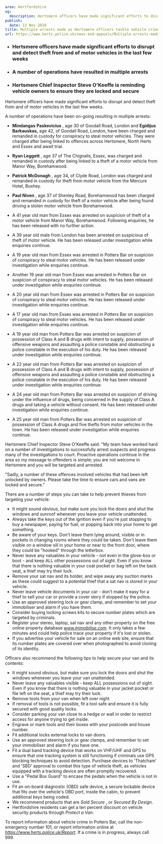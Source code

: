 ```yaml
area: Hertfordshire
og:
  description: Hertsmere officers have made significant efforts to disrupt and detect theft from and of motor vehicles in the last few weeks.
publish:
  date: 13 Nov 2018
title: Multiple arrests made as Hertsmere officers tackle vehicle crime
url: https://www.herts.police.uk/news-and-appeals/Multiple-arrests-made-as-Hertsmere-officers-tackle-vehicle-crime-2075MD
```

* ### Hertsmere officers have made significant efforts to disrupt and detect theft from and of motor vehicles in the last few weeks

 * ### A number of operations have resulted in multiple arrests

 * ### Hertsmere Chief Inspector Steve O'Keeffe is reminding vehicle owners to ensure they are locked and secure

Hertsmere officers have made significant efforts to disrupt and detect theft from and of motor vehicles in the last few weeks.

A number of operations have been on-going resulting in multiple arrests:

 * **Mindangas** **Paskevicius** , age 30 of Goodall Road, London and **Egidijus Barkauskas,** age 42, of Goodall Road, London, have been charged and remanded in custody for conspiracy to steal motor vehicles. They were charged after being linked to offences across Hertsmere, North Herts and Essex and await trial.
 * **Ryan Leggett** , age 37 of The Chignalls, Essex, was charged and remanded in custody after being linked to a theft of a motor vehicle from Manor Way, Borehamwood.
 * **Patrick McDonagh** , age 34, of Clyde Road, London was charged and remanded in custody for theft from motor vehicle from the Mercure Hotel, Bushey.
 * **Paul Niven** , age 37 of Shenley Road, Borehamwood has been charged and remanded in custody for theft of a motor vehicle after being found driving a stolen motor vehicle from Borehamwood.
 * A 41 year old man from Essex was arrested on suspicion of theft of a motor vehicle from Manor Way, Borehamwood. Following enquiries, he has been released with no further action.
 * A 39 year old male from London has been arrested on suspicious of theft of motor vehicle. He has been released under investigation while enquiries continue.
 * A 19 year old man from Essex was arrested in Potters Bar on suspicion of conspiracy to steal motor vehicles. He has been released under investigation while enquiries continue.
 * Another 19 year old man from Essex was arrested in Potters Bar on suspicion of conspiracy to steal motor vehicles. He has been released under investigation while enquiries continue.
 * A 20 year old man from Essex was arrested in Potters Bar on suspicion of conspiracy to steal motor vehicles. He has been released under investigation while enquiries continue.

 * A 17 year old man from Essex was arrested in Potters Bar on suspicion of conspiracy to steal motor vehicles. He has been released under investigation while enquiries continue.
 * A 19 year old man from Potters Bar was arrested on suspicion of possession of Class A and B drugs with intent to supply, possession of offensive weapons and assaulting a police constable and obstructing a police constable in the execution of his duty. He has been released under investigation while enquiries continue.
 * A 22 year old man from Potters Bar was arrested on suspicion of possession of Class A and B drugs with intent to supply, possession of offensive weapons and assaulting a police constable and obstructing a police constable in the execution of his duty. He has been released under investigation while enquiries continue.

 * A 24 year old man from Potters Bar was arrested on suspicion of driving under the influence of drugs, being concerned in the supply of Class A drugs and taking a vehicle without consent. He has been released under investigation while enquiries continue.
 * A 25 year old man from Potters Bar was arrested on suspicion of possession of Class A drugs and five thefts from motor vehicles in the town. He has been released under investigation while enquiries continue.

Hertsmere Chief Inspector Steve O'Keeffe said: "My team have worked hard on a number of investigations to successfully arrest suspects and progress many of the investigations to court. Proactive operations continue in the area so my message to offenders is simple; you are not welcome in Hertsmere and you will be targeted and arrested.

"Sadly, a number of these offences involved vehicles that had been left unlocked by owners. Please take the time to ensure cars and vans are locked and secure."

There are a number of steps you can take to help prevent thieves from targeting your vehicle:

 * It might sound obvious, but make sure you lock the doors and shut the windows and sunroof whenever you leave your vehicle unattended.
 * Always take the keys out of the ignition even if you're just stopping to buy a newspaper, paying for fuel, or popping back into your home to get something.
 * Be aware of your keys. Don't leave them lying around, visible or in pockets in changing rooms where they could be taken. Don't leave them visible on a window sill in your home or near to the front door, where they could be "hooked" through the letterbox.
 * Never leave any valuables in your vehicle - not even in the glove-box or boot - and keep ALL other possessions out of sight. Even if you know that there is nothing valuable in your coat pocket or bag left on the back seat, a thief may try their luck.
 * Remove your sat nav and its holder, and wipe away any suction marks as these could suggest to a potential thief that a sat nav is stored in your vehicle.
 * Never leave vehicle documents in your car - don't make it easy for a thief to sell your car or provide a cover story if stopped by the police.
 * Use an approved steering lock or gear clamp, and remember to set your immobiliser and alarm if you have them.
 * Consider buying locking screws kits to secure number plates which are targeted by criminals.
 * Register your stereo, laptop, sat nav and any other property on the free online property database _www.immobilise.com_. It only takes a few minutes and could help police trace your property if it's lost or stolen.
 * If you advertise your vehicle for sale on an online web site, ensure that its number plates are covered over when photographed to avoid cloning of its identity.

Officers also recommend the following tips to help secure your van and its contents:

 * It might sound obvious, but make sure you lock the doors and shut the windows whenever you leave your van unattended.
 * Never leave any valuables visible - keep ALL possessions out of sight. Even if you know that there is nothing valuable in your jacket pocket or file left on the seat, a thief may try their luck.
 * Remove tools from your van when left over night
 * If removal of tools is not possible, fit a tool safe and ensure it is fully secured with good quality locks.
 * Consider parking your van close to a hedge or wall in order to restrict access for anyone trying to get inside.
 * Engrave or mark tools and their boxes with your postcode and house number.
 * Fit additional locks external locks to van doors.
 * Use an approved steering lock or gear clamps, and remember to set your immobiliser and alarm if you have one.
 * Fit a dual band tracking device that works on VHF/UHF and GPS to ensure that one tracking system is still functioning if criminals use GPS blocking techniques to avoid detection. Purchase devices to 'Thatcham' and 'SBD' approval to combat this type of vehicle theft, as vehicles equipped with a tracking device are often promptly recovered.
 * Use a "Pedal Box Guard" to encase the pedals when the vehicle is not in use.
 * Fit an on-board diagnostic (OBD) safe device, a secure lockable device that fits over the vehicle's OBD port, inside the cabin, to prevent additional keys being coded.
 * We recommend products that are _Sold Secure_ , or _Secured By Design_.
 * Hertfordshire residents can get a ten percent discount on vehicle security products through _Protect a Van_.

To report information about vehicle crime in Potters Bar, call the non-emergency number 101, or report information online at _https://www.herts.police.uk/Report_. If a crime is in progress, always call 999.
